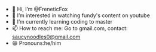 - 👋 Hi, I’m @FreneticFox
- 👀 I’m interested in watching fundy's content on youtube
- 🌱 I’m currently learning coding to master
- 📫 How to reach me: Go to gmail.com, contact: saucynoodles0@gmail.com
- 😄 Pronouns:he/him

<!---
FreneticFox/FreneticFox is a ✨ special ✨ repository because its `README.md` (this file) appears on your GitHub profile.
You can click the Preview link to take a look at your changes.
--->
